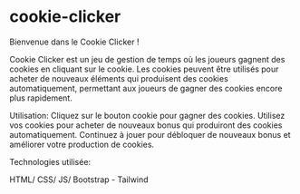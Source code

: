
# cookie-clicker
Bienvenue dans le Cookie Clicker !

Cookie Clicker est un jeu de gestion de temps où les joueurs gagnent des cookies en cliquant sur le cookie. Les cookies peuvent être utilisés pour acheter de nouveaux éléments qui produisent des cookies automatiquement, 
permettant aux joueurs de gagner des cookies encore plus rapidement.


Utilisation:
Cliquez sur le bouton cookie pour gagner des cookies.
Utilisez vos cookies pour acheter de nouveaux bonus qui produiront des cookies automatiquement.
Continuez à jouer pour débloquer de nouveaux bonus et améliorer votre production de cookies.


Technologies utilisée:

HTML/ CSS/ JS/ Bootstrap - Tailwind